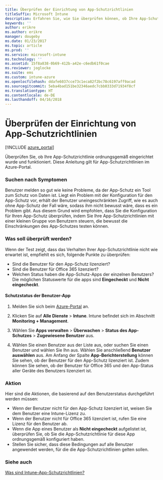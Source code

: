 ```yaml
---
title: Überprüfen der Einrichtung von App-Schutzrichtlinien
titleSuffix: Microsoft Intune
description: Erfahren Sie, wie Sie überprüfen können, ob Ihre App-Schutzrichtlinie ordnungsgemäß eingerichtet wurde und funktioniert.
keywords: ''
author: erikre
ms.author: erikre
manager: dougeby
ms.date: 01/23/2017
ms.topic: article
ms.prod: ''
ms.service: microsoft-intune
ms.technology: ''
ms.assetid: 15f8a838-0b69-412b-a42e-c6edb61f0cae
ms.reviewer: joglocke
ms.suite: ems
ms.custom: intune-azure
ms.openlocfilehash: ddafe6037cce73c1eca82f2bc78c6197aff9acad
ms.sourcegitcommit: 5eba4bad151be32346aedc7cbb0333d71934f8cf
ms.translationtype: HT
ms.contentlocale: de-DE
ms.lasthandoff: 04/16/2018
---
```

# <a name="how-to-validate-your-app-protection-policy-setup"></a>Überprüfen der Einrichtung von App-Schutzrichtlinien

[!INCLUDE [azure_portal](./includes/azure_portal.md)]

Überprüfen Sie, ob Ihre App-Schutzrichtlinie ordnungsgemäß eingerichtet wurde und funktioniert. Diese Anleitung gilt für App-Schutzrichtlinien im Azure-Portal.

### <a name="checking-for-symptoms"></a>Suchen nach Symptomen
Benutzer melden so gut wie keine Probleme, da der App-Schutz ein Tool zum Schutz von Daten ist. Liegt ein Problem mit der Konfiguration für den App-Schutz vor, erhält der Benutzer uneingeschränkten Zugriff, wie es auch ohne App-Schutz der Fall wäre, sodass ihm nicht bewusst wäre, dass es ein Problem gibt. Aus diesem Grund wird empfohlen, dass Sie die Konfiguration für Ihren App-Schutz überprüfen, indem Sie Ihre App-Schutzrichtlinien mit einer kleinen Gruppe von Benutzern steuern, die bewusst die Einschränkungen des App-Schutzes testen können.


### <a name="what-to-check"></a>Was soll überprüft werden?

Wenn der Test zeigt, dass das Verhalten Ihrer App-Schutzrichtlinie nicht wie erwartet ist, empfiehlt es sich, folgende Punkte zu überprüfen:

- Sind die Benutzer für den App-Schutz lizenziert?
- Sind die Benutzer für Office 365 lizenziert?
- Welchen Status haben die App-Schutz-Apps der einzelnen Benutzers? Die möglichen Statuswerte für die apps sind **Eingecheckt** und **Nicht eingecheckt**.

#### <a name="user-app-protection-status"></a>Schutzstatus der Benutzer-App
1. Melden Sie sich beim [Azure-Portal](https://portal.azure.com) an.
2. Klicken Sie auf **Alle Dienste** > **Intune**. Intune befindet sich im Abschnitt **Monitoring + Management**.
1. Wählen Sie **Apps verwalten** > **Überwachen** >  **Status des App-Schutzes** > **Zugewiesene Benutzer** aus.

2. Wählen Sie einen Benutzer aus der Liste aus, oder suchen Sie einen Benutzer und wählen Sie Ihn aus. Wählen Sie anschließend **Benutzer auswählen** aus. Am Anfang der Spalte **App-Berichterstellung** können Sie sehen, ob der Benutzer für den App-Schutz lizenziert ist. Zudem können Sie sehen, ob der Benutzer für Office 365 und den App-Status aller Geräte des Benutzers lizenziert ist.



### <a name="what-to-do"></a>Aktion
Hier sind die Aktionen, die basierend auf den Benutzerstatus durchgeführt werden müssen:

- Wenn der Benutzer nicht für den App-Schutz lizenziert ist, weisen Sie dem Benutzer eine Intune-Lizenz zu.
- Wenn der Benutzer nicht für Office 365 lizenziert ist, rufen Sie eine Lizenz für den Benutzer ab.
- Wenn die App eines Benutzer als **Nicht eingecheckt** aufgelistet ist, überprüfen Sie, ob Sie die App-Schutzrichtlinie für diese App ordnungsgemäß konfiguriert haben.
- Stellen Sie sicher, dass diese Bedingungen auf alle Benutzer angewendet werden, für die die App-Schutzrichtlinien gelten sollen.

### <a name="see-also"></a>Siehe auch

[Was sind Intune-App-Schutzrichtlinien?](app-protection-policies.md)
